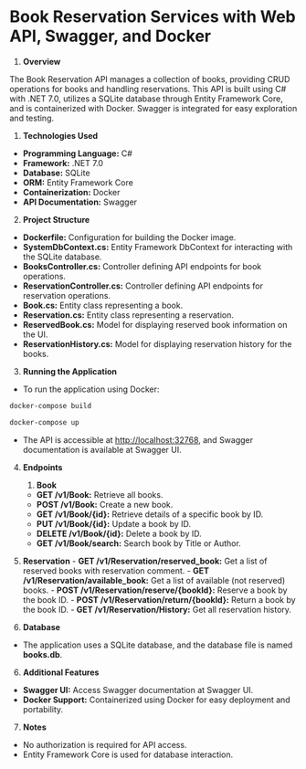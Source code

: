 # Book Reservation Services with Web API, Swagger, and Docker

1. **Overview**

The Book Reservation API manages a collection of books, providing CRUD operations for books and handling reservations. This API is built using C# with .NET 7.0, utilizes a SQLite database through Entity Framework Core, and is containerized with Docker. Swagger is integrated for easy exploration and testing.

1. **Technologies Used**
 - **Programming Language:** C#
 - **Framework:** .NET 7.0
 - **Database:** SQLite
 - **ORM:** Entity Framework Core
 - **Containerization:** Docker
 - **API Documentation:** Swagger
 
2. **Project Structure**
  - **Dockerfile:** Configuration for building the Docker image.
  - **SystemDbContext.cs:** Entity Framework DbContext for interacting with the SQLite database.
 - **BooksController.cs:** Controller defining API endpoints for book operations.
 - **ReservationController.cs:** Controller defining API endpoints for reservation operations.
 - **Book.cs:** Entity class representing a book.
 - **Reservation.cs:** Entity class representing a reservation.
 - **ReservedBook.cs:** Model for displaying reserved book information on the UI.
 - **ReservationHistory.cs:** Model for displaying reservation history for the books.
 
3. **Running the Application**

 - To run the application using Docker:
```bash
docker-compose build 
```
```bash
docker-compose up 
```

 - The API is accessible at [http://localhost:32768](http://localhost:32768/), and Swagger documentation is available at Swagger UI.

4. **Endpoints**
   1. **Book**
    - **GET /v1/Book:** Retrieve all books.
    - **POST /v1/Book:** Create a new book.
    - **GET /v1/Book/{id}:** Retrieve details of a specific book by ID.
    - **PUT /v1/Book/{id}:** Update a book by ID.
    - **DELETE /v1/Book/{id}:** Delete a book by ID.
    - **GET /v1/Book/search:** Search book by Title or Author.
	
  2. **Reservation**
    - **GET /v1/Reservation/reserved\_book:** Get a list of reserved books with reservation comment.
    - **GET /v1/Reservation/available\_book:** Get a list of available (not reserved) books.
    - **POST /v1/Reservation/reserve/{bookId}:** Reserve a book by the book ID.
    - **POST /v1/Reservation/return/{bookId}:** Return a book by the book ID.
    - **GET /v1/Reservation/History:** Get all reservation history.
	
5. **Database**

 - The application uses a SQLite database, and the database file is named **books.db**.

6. **Additional Features**
 - **Swagger UI:** Access Swagger documentation at Swagger UI.
 - **Docker Support:** Containerized using Docker for easy deployment and portability.
7. **Notes**
 - No authorization is required for API access.
 - Entity Framework Core is used for database interaction.

